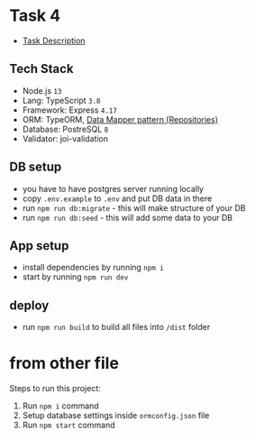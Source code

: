 # Task 4
* [Task Description](https://epam.sharepoint.com/sites/EPAMNode.jsGlobalMentoringProgram/Shared%20Documents/Forms/AllItems.aspx?id=%2Fsites%2FEPAMNode%2EjsGlobalMentoringProgram%2FShared%20Documents%2FGeneral%2FHomework%2FModule%204%2FHomework%204%2Epdf&parent=%2Fsites%2FEPAMNode%2EjsGlobalMentoringProgram%2FShared%20Documents%2FGeneral%2FHomework%2FModule%204&p=true&originalPath=aHR0cHM6Ly9lcGFtLnNoYXJlcG9pbnQuY29tLzpiOi9zL0VQQU1Ob2RlLmpzR2xvYmFsTWVudG9yaW5nUHJvZ3JhbS9FWm51bTBEeGhOTkdzRmVXVnNWQy1tY0I2alhveVA1cHVCOGpOOEQ0YWk4MG1BP3J0aW1lPXZrcGNQZ1hlMTBn) 

## Tech Stack
* Node.js `13`
* Lang: TypeScript `3.8`
* Framework: Express `4.17`
* ORM: TypeORM, [Data Mapper pattern (Repositories)](https://en.wikipedia.org/wiki/Data_mapper_pattern)
* Database: PostreSQL `8`
* Validator: joi-validation

## DB setup
* you have to have postgres server running locally
* copy `.env.example` to `.env` and put DB data in there
* run `npm run db:migrate` - this will make structure of your DB
* run `npm run db:seed` - this will add some data to your DB

## App setup
* install dependencies by running `npm i`
* start by running `npm run dev`

## deploy
* run `npm run build` to build all files into `/dist` folder


# from other file
Steps to run this project:

1. Run `npm i` command
2. Setup database settings inside `ormconfig.json` file
3. Run `npm start` command
